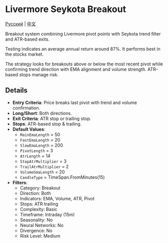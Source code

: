 # Livermore Seykota Breakout
[Русский](README_ru.md) | [中文](README_cn.md)

Breakout system combining Livermore pivot points with Seykota trend filter and ATR-based exits.

Testing indicates an average annual return around 87%. It performs best in the stocks market.

The strategy looks for breakouts above or below the most recent pivot while confirming trend direction with EMA alignment and volume strength. ATR-based stops manage risk.

## Details

- **Entry Criteria**: Price breaks last pivot with trend and volume confirmation.
- **Long/Short**: Both directions.
- **Exit Criteria**: ATR stop or trailing stop.
- **Stops**: ATR-based stop & trailing.
- **Default Values**:
  - `MainEmaLength` = 50
  - `FastEmaLength` = 20
  - `SlowEmaLength` = 200
  - `PivotLength` = 3
  - `AtrLength` = 14
  - `StopAtrMultiplier` = 3
  - `TrailAtrMultiplier` = 2
  - `VolumeSmaLength` = 20
  - `CandleType` = TimeSpan.FromMinutes(15)
- **Filters**:
  - Category: Breakout
  - Direction: Both
  - Indicators: EMA, Volume, ATR, Pivot
  - Stops: ATR trailing
  - Complexity: Basic
  - Timeframe: Intraday (15m)
  - Seasonality: No
  - Neural Networks: No
  - Divergence: No
  - Risk Level: Medium

